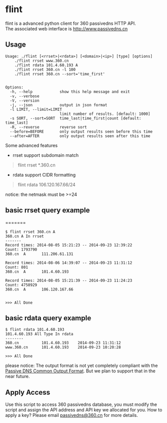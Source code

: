 flint
=====

flint is a advanced python client for 360 passivedns HTTP API.   
The associated web interface is http://www.passivedns.cn



## Usage

```
Usage: ./flint [<rrset>|<rdata>] [<domain>|<ip>] [type] [options]
    ./flint rrset www.360.cn
    ./flint rdata 101.4.60.193 A
    ./flint rrset 360.cn -l 100
    ./flint rrset 360.cn --sort='time_first'


Options:
  -h, --help            show this help message and exit
  -v, --verbose
  -V, --version
  -j, --json            output in json format
  -l LIMIT, --limit=LIMIT
                        limit number of results. [default: 1000]
  -s SORT, --sort=SORT  time_last|time_first|count [default: time_last]
  -R, --reverse         reverse sort
  --before=BEFORE       only output results seen before this time
  --after=AFTER         only output results seen after this time
```

Some advanced features

* rrset support subdomain match
> flint rrset *.360.cn

* rdata support CIDR formatting
> flint rdata 106.120.167.66/24  

notice: the netmask must be >=24


## basic rrset query example
=======

```
$ flint rrset 360.cn A
360.cn A In rrset
-------
Record times: 2014-08-05 15:21:23 -- 2014-09-23 12:39:22
Count: 1793790
360.cn  A       111.206.61.131

Record times: 2014-08-06 14:39:07 -- 2014-09-23 11:31:12
Count: 801
360.cn  A       101.4.60.193

Record times: 2014-08-05 15:21:39 -- 2014-09-23 11:24:23
Count: 4758929
360.cn  A       106.120.167.66


>>> All Done
```

## basic rdata query example

```
$ flint rdata 101.4.60.193
101.4.60.193 All Type In rdata
--------
360.cn          101.4.60.193    2014-09-23 11:31:12
www.360.cn      101.4.60.193    2014-09-23 10:20:28

>>> All Done
```

please notice: The output format is not yet completely compliant with the
[Passive DNS Common Output Format](http://tools.ietf.org/html/draft-dulaunoy-kaplan-passive-dns-cof-01).
But we plan to support that in the near future.

## Apply Access

Use this script to access 360 passivedns database, you must modify the script and assign the API address and API key
we allocated for you. How to apply a key? Please email passivedns@360.cn for more details.

